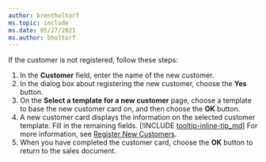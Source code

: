```yaml
---
author: brentholtorf
ms.topic: include
ms.date: 05/27/2021
ms.author: bholtorf
---
```


If the customer is not registered, follow these steps:

1. In the **Customer** field, enter the name of the new customer.
2. In the dialog box about registering the new customer, choose the **Yes** button.
3. On the **Select a template for a new customer** page, choose a template to base the new customer card on, and then choose the **OK** button.
4. A new customer card displays the information on the selected customer template. Fill in the remaining fields. [!INCLUDE [tooltip-inline-tip_md](tooltip-inline-tip_md.md)] For more information, see [Register New Customers](../sales-how-register-new-customers.md).  
5. When you have completed the customer card, choose the **OK** button to return to the sales document.
